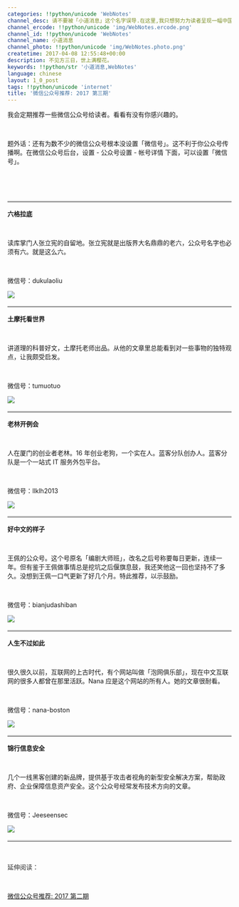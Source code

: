 ```yaml
---
categories: !!python/unicode 'WebNotes'
channel_desc: 请不要被「小道消息」这个名字误导.在这里,我只想努力为读者呈现一幅中国互联网的清明上河图.
channel_ercode: !!python/unicode 'img/WebNotes.ercode.png'
channel_id: !!python/unicode 'WebNotes'
channel_name: 小道消息
channel_photo: !!python/unicode 'img/WebNotes.photo.png'
createtime: 2017-04-08 12:55:48+00:00
description: 不见方三日，世上满樱花。
keywords: !!python/str '小道消息,WebNotes'
language: chinese
layout: 1_0_post
tags: !!python/unicode 'internet'
title: '微信公众号推荐: 2017 第三期'
---
```

<div class="rich_media_content" id="js_content">
<p>
         我会定期推荐一些微信公众号给读者。看看有没有你感兴趣的。
        </p>
<p>
<br/>
</p>
<p>
         题外话：还有为数不少的微信公众号根本没设置「微信号」。这不利于你公众号传播啊。在微信公众号后台，设置 - 公众号设置 - 帐号详情 下面，可以设置「微信号」。
        </p>
<p>
<br/>
</p>
<p>
<qqmusic albumurl="/q/N/004P3hHA2XAJqN.jpg" audiourl="http://ws.stream.qqmusic.qq.com/C100002bSA2R3Yize2.m4a?fromtag=46" class="res_iframe qqmusic_iframe js_editor_qqmusic" commentid="624482282" frameborder="0" mid="002bSA2R3Yize2" music_name="Heart Of Gold" musicid="5088201" play_length="180000" scrolling="no" singer="Johnny Cash - Unearthed" src="/cgi-bin/readtemplate?t=tmpl/qqmusic_tmpl&amp;singer=Johnny%20Cash%20-%20Unearthed&amp;music_name=Heart%20Of%20Gold">
</qqmusic>
</p>
<p>
<br/>
</p>
<hr style="margin-top: 1em; margin-bottom: 1em; font-size: 16px; white-space: normal; font-family: Lato, Helvetica, Arial, freesans, clean, sans-serif; border-right-width: 0px; border-bottom-width: 0px; border-left-width: 0px; border-top-style: solid; border-top-color: rgb(234, 234, 234); height: 1px; color: rgb(51, 51, 51);"/>
<p>
<strong>
          六格拉底
         </strong>
<br/>
</p>
<p>
<br/>
</p>
<p>
         读库掌门人张立宪的自留地。张立宪就是出版界大名鼎鼎的老六，公众号名字也必须有六。就是这么六。
        </p>
<p>
<br/>
</p>
<p>
         微信号：dukulaoliu
        </p>
<p>
<img data-ratio="1" data-s="300,640" data-src="" data-type="jpeg" data-w="430" src="{{ '/img/ow5rEn8QGlERsaWUibvvWCU0x5fBMJFM8Po2CdlNCmAUWoPXpgjMteWW8C8d3tYwmtFQNkRZFjcrN13iaRo5P5yQ.jpeg' | prepend: site.img | replace: '//','/' }}"/>
</p>
<hr style="margin-top: 1em; margin-bottom: 1em; font-size: 16px; white-space: normal; font-family: Lato, Helvetica, Arial, freesans, clean, sans-serif; border-right-width: 0px; border-bottom-width: 0px; border-left-width: 0px; border-top-style: solid; border-top-color: rgb(234, 234, 234); height: 1px; color: rgb(51, 51, 51);"/>
<p style="white-space: normal;">
<strong>
          土摩托看世界
         </strong>
</p>
<p style="white-space: normal;">
<strong>
<br/>
</strong>
</p>
<p>
         讲道理的科普好文，土摩托老师出品。从他的文章里总能看到对一些事物的独特观点，让我颇受启发。
        </p>
<p style="white-space: normal;">
<strong>
<br/>
</strong>
</p>
<p>
         微信号：tumuotuo
        </p>
<p>
<img data-ratio="1" data-s="300,640" data-src="" data-type="jpeg" data-w="430" src="{{ '/img/ow5rEn8QGlFicSkOemY1byyDicRMLEWs3Dj5NXLt3GyiaChuIDLfGzic2oU0PUuCVSRd08KONujKfVybffkrvnuNkA.jpeg' | prepend: site.img | replace: '//','/' }}"/>
</p>
<hr style="margin-top: 1em; margin-bottom: 1em; font-size: 16px; white-space: normal; font-family: Lato, Helvetica, Arial, freesans, clean, sans-serif; border-right-width: 0px; border-bottom-width: 0px; border-left-width: 0px; border-top-style: solid; border-top-color: rgb(234, 234, 234); height: 1px; color: rgb(51, 51, 51);"/>
<p>
<strong>
          老林开例会
         </strong>
</p>
<p>
<strong>
<br/>
</strong>
</p>
<p>
         人在厦门的创业者老林。16 年创业老狗，一个实在人。蓝客分队创办人。蓝客分队是一个一站式 IT 服务外包平台。
        </p>
<p>
<br/>
</p>
<p>
         微信号：llklh2013
         <br/>
</p>
<p>
<img data-ratio="1" data-s="300,640" data-src="" data-type="jpeg" data-w="430" src="{{ '/img/ow5rEn8QGlERsaWUibvvWCU0x5fBMJFM8aa79sLeVa1BvIEl6owcgh7dk88ys2RZxdvmdTibbIoaEVraddeKRC6A.jpeg' | prepend: site.img | replace: '//','/' }}"/>
</p>
<hr style="margin-top: 1em; margin-bottom: 1em; font-family: Lato, Helvetica, Arial, freesans, clean, sans-serif; border-right-width: 0px; border-bottom-width: 0px; border-left-width: 0px; border-top-style: solid; border-top-color: rgb(234, 234, 234); height: 1px; color: rgb(51, 51, 51); font-size: 16px; white-space: normal;"/>
<p>
<strong>
          好中文的样子
         </strong>
</p>
<p>
<br/>
</p>
<p>
         王佩的公众号。这个号原名「编剧大师班」，改名之后号称要每日更新，连续一年。但有鉴于王佩做事情总是挖坑之后偃旗息鼓，我还笑他这一回也坚持不了多久。没想到王佩一口气更新了好几个月。特此推荐，以示鼓励。
        </p>
<p>
<br/>
</p>
<p>
         微信号：bianjudashiban
        </p>
<p>
<img data-ratio="1" data-s="300,640" data-src="" data-type="jpeg" data-w="430" src="{{ '/img/ow5rEn8QGlERsaWUibvvWCU0x5fBMJFM8UtDUkSRHAokPBOXlpEMsV128J5PhbKMutIl9OF0jAWqOvY2b3ibqyQQ.jpeg' | prepend: site.img | replace: '//','/' }}"/>
</p>
<hr style="margin-top: 1em; margin-bottom: 1em; font-family: Lato, Helvetica, Arial, freesans, clean, sans-serif; border-right-width: 0px; border-bottom-width: 0px; border-left-width: 0px; border-top-style: solid; border-top-color: rgb(234, 234, 234); height: 1px; color: rgb(51, 51, 51); font-size: 16px; white-space: normal;"/>
<p>
<strong>
          人生不过如此
         </strong>
</p>
<p>
<br/>
</p>
<p>
         很久很久以前，互联网的上古时代，有个网站叫做「泡网俱乐部」，现在中文互联网的很多人都曾在那里活跃。Nana 应是这个网站的所有人。她的文章很耐看。
        </p>
<p>
<br/>
</p>
<p>
         微信号：nana-boston
        </p>
<p>
<img data-ratio="1" data-s="300,640" data-src="" data-type="jpeg" data-w="430" src="{{ '/img/ow5rEn8QGlERsaWUibvvWCU0x5fBMJFM8gYP9UfNPvvM0XkSlUILsHqYMWgBVJibAGgYBdtPf4ib6xLQuz3w0EcVQ.jpeg' | prepend: site.img | replace: '//','/' }}"/>
</p>
<hr style="margin-top: 1em; margin-bottom: 1em; font-size: 16px; white-space: normal; font-family: Lato, Helvetica, Arial, freesans, clean, sans-serif; border-right-width: 0px; border-bottom-width: 0px; border-left-width: 0px; border-top-style: solid; border-top-color: rgb(234, 234, 234); height: 1px; color: rgb(51, 51, 51);"/>
<p>
<strong>
          锦行信息安全
         </strong>
<br style="white-space: normal;"/>
</p>
<p>
<br/>
</p>
<p>
         几个一线黑客创建的新品牌，提供基于攻击者视角的新型安全解决方案，帮助政府、企业保障信息资产安全。这个公众号经常发布技术方向的文章。
        </p>
<p>
<br/>
</p>
<p>
         微信号：Jeeseensec
        </p>
<p>
<img data-ratio="1" data-s="300,640" data-src="" data-type="jpeg" data-w="430" src="{{ '/img/ow5rEn8QGlFicSkOemY1byyDicRMLEWs3DVvUL61RmkiajmsfwRl4G0nOILXh09XfewuoAh7Jc5O1eCumcQP5CPOQ.jpeg' | prepend: site.img | replace: '//','/' }}"/>
</p>
<hr style="font-family: Lato, Helvetica, Arial, freesans, clean, sans-serif; border-right-width: 0px; border-bottom-width: 0px; border-left-width: 0px; border-top-style: solid; border-top-color: rgb(234, 234, 234); height: 1px; margin-top: 1em; margin-bottom: 1em; color: rgb(51, 51, 51); font-size: 16px; white-space: normal;"/>
<p>
<br/>
</p>
<p>
<span style="color:#333333">
          延伸阅读：
         </span>
</p>
<p>
<br/>
</p>
<p>
<span style="color:#333333">
<a data_ue_src="http://mp.weixin.qq.com/s?__biz=MjM5ODIyMTE0MA==&amp;mid=2650969143&amp;idx=1&amp;sn=b72deb1126e6e09354a661ab58ceff0f&amp;chksm=bd38300c8a4fb91a5aecc742fc2455686a9ce56b5903a728d085e98930a5b63b3d4beca4ed3a&amp;scene=21#wechat_redirect" href="http://mp.weixin.qq.com/s?__biz=MjM5ODIyMTE0MA==&amp;mid=2650969143&amp;idx=1&amp;sn=b72deb1126e6e09354a661ab58ceff0f&amp;chksm=bd38300c8a4fb91a5aecc742fc2455686a9ce56b5903a728d085e98930a5b63b3d4beca4ed3a&amp;scene=21#wechat_redirect" target="_blank">
           微信公众号推荐: 2017 第二期
          </a>
</span>
</p>
</div>